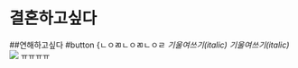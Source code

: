 # 결혼하고싶다
##연해하고싶다
#button {ㄴㅇㄻㄴㅇㄻㄴㅇㄹ
*기울여쓰기(italic)* _기울여쓰기(italic)_
![](http://cfs15.tistory.com/image/161/tistory/2009/02/24/21/39/49a3ea934d631)
ㅠㅠㅠㅠ
